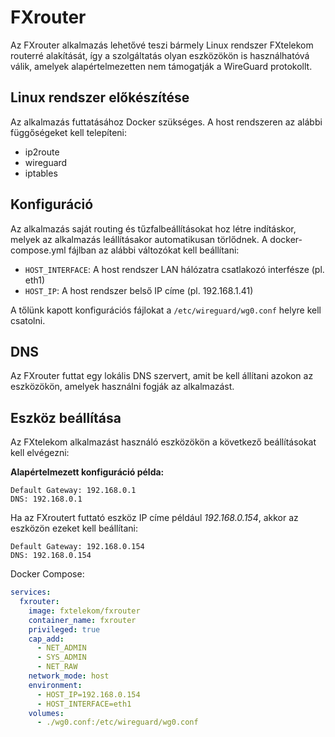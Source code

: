 # FXrouter

Az FXrouter alkalmazás lehetővé teszi bármely Linux rendszer FXtelekom routerré alakítását, így a szolgáltatás olyan eszközökön is használhatóvá válik, amelyek alapértelmezetten nem támogatják a WireGuard protokollt.

## Linux rendszer előkészítése

Az alkalmazás futtatásához Docker szükséges. A host rendszeren az alábbi függőségeket kell telepíteni:

- ip2route
- wireguard
- iptables

## Konfiguráció

Az alkalmazás saját routing és tűzfalbeállításokat hoz létre indításkor, melyek az alkalmazás leállításakor automatikusan törlődnek. A docker-compose.yml fájlban az alábbi változókat kell beállítani:

- `HOST_INTERFACE`: A host rendszer LAN hálózatra csatlakozó interfésze (pl. eth1)
- `HOST_IP`: A host rendszer belső IP címe (pl. 192.168.1.41)

A tőlünk kapott konfigurációs fájlokat a `/etc/wireguard/wg0.conf` helyre kell csatolni.

## DNS

Az FXrouter futtat egy lokális DNS szervert, amit be kell állítani azokon az eszközökön, amelyek használni fogják az alkalmazást.

## Eszköz beállítása

Az FXtelekom alkalmazást használó eszközökön a következő beállításokat kell elvégezni:

**Alapértelmezett konfiguráció példa:**
```
Default Gateway: 192.168.0.1
DNS: 192.168.0.1
```

Ha az FXroutert futtató eszköz IP címe például *192.168.0.154*, akkor az eszközön ezeket kell beállítani:
```
Default Gateway: 192.168.0.154
DNS: 192.168.0.154
```

Docker Compose:
```yml
services:
  fxrouter:
    image: fxtelekom/fxrouter
    container_name: fxrouter
    privileged: true
    cap_add:
      - NET_ADMIN
      - SYS_ADMIN
      - NET_RAW
    network_mode: host
    environment:
      - HOST_IP=192.168.0.154 
      - HOST_INTERFACE=eth1
    volumes:
      - ./wg0.conf:/etc/wireguard/wg0.conf
```
